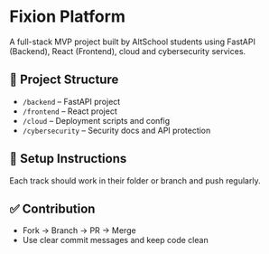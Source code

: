 # Fixion Platform

A full-stack MVP project built by AltSchool students using FastAPI (Backend), React (Frontend), cloud and cybersecurity services.

## 📁 Project Structure
- `/backend` – FastAPI project
- `/frontend` – React project
- `/cloud` – Deployment scripts and config
- `/cybersecurity` – Security docs and API protection

## 🔧 Setup Instructions
Each track should work in their folder or branch and push regularly.

## ✅ Contribution
- Fork → Branch → PR → Merge  
- Use clear commit messages and keep code clean

